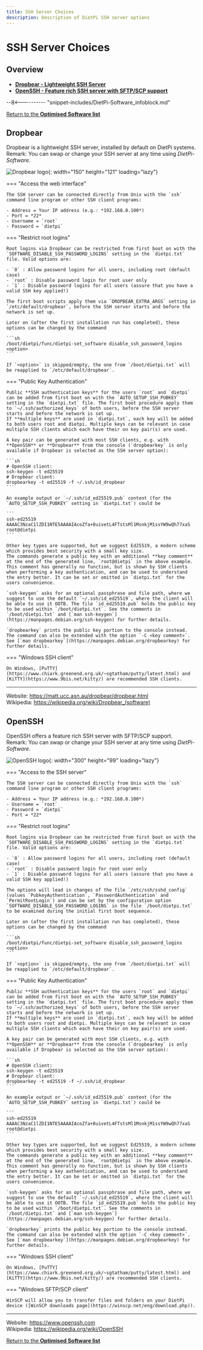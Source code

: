 ```yaml
---
title: SSH Server Choices
description: Description of DietPi SSH server options
---
```


# SSH Server Choices

## Overview

- [**Dropbear - Lightweight SSH Server**](#dropbear)  
- [**OpenSSH - Feature rich SSH server with SFTP/SCP support**](#openssh)  

[//]: # (Include software expandable infoblock)
--8<---------- "snippet-includes/DietPi-Software_infoblock.md"

[Return to the **Optimised Software list**](../software.md)

## Dropbear

Dropbear is a lightweight SSH server, installed by default on DietPi systems.  
Remark: You can swap or change your SSH server at any time using *DietPi-Software*.

![Dropbear logo](../assets/images/dietpi-software-sshserver-dropbear.jpg){: width="150" height="121" loading="lazy"}

=== "Access the web interface"

    The SSH server can be connected directly from Unix with the `ssh` command line program or other SSH client programs:

    - Address = Your IP address (e.g.: *192.168.0.100*)
    - Port = *22*
    - Username = `root`
    - Password = `dietpi`

=== "Restrict root logins"

    Root logins via Dropbear can be restricted from first boot on with the `SOFTWARE_DISABLE_SSH_PASSWORD_LOGINS` setting in the `dietpi.txt` file. Valid options are:

    - `0` : Allow password logins for all users, including root (default case)
    - `root` : Disable password login for root user only
    - `1` : Disable password logins for all users (assure that you have a valid SSH key applied!)

    The first boot scripts apply them via `DROPBEAR_EXTRA_ARGS` setting in `/etc/default/dropbear`, before the SSH server starts and before the network is set up.

    Later on (after the first installation run has completed), these options can be changed by the command
    
    ```sh
    /boot/dietpi/func/dietpi-set_software disable_ssh_password_logins <option>
    ```
    
    If `<option>` is skipped/empty, the one from `/boot/dietpi.txt` will be reapplied to `/etc/default/dropbear`.

=== "Public Key Authentication"

    Public **SSH authentication keys** for the users `root` and `dietpi` can be added from first boot on with the `AUTO_SETUP_SSH_PUBKEY` setting in the `dietpi.txt` file. The first boot procedure apply them to `~/.ssh/authorized_keys` of both users, before the SSH server starts and before the network is set up.  
    If **multiple keys** are used in `dietpi.txt`, each key will be added to both users root and dietpi. Multiple keys can be relevant in case multiple SSH clients which each have their on key pair(s) are used.

    A key pair can be generated with most SSH clients, e.g. with **OpenSSH** or **Dropbear** from the console (`dropbearkey` is only available if Dropbear is selected as the SSH server option):

    ```sh
    # OpenSSH client:
    ssh-keygen -t ed25519
    # Dropbear client:
    dropbearkey -t ed25519 -f ~/.ssh/id_dropbear
    ``` 

    An example output or `~/.ssh/id_ed25519.pub` content (for the `AUTO_SETUP_SSH_PUBKEY` setting in `dietpi.txt`) could be

    ```
    ssh-ed25519 AAAAC3NzaC1lZDI1NTE5AAAAIAcoZfa+8uivetL4FTstsMl1MsnkjM1ssYW9wQh77xaS root@dietpi
    ```

    Other key types are supported, but we suggest Ed25519, a modern scheme which provides best security with a small key size.  
    The commands generate a public key with an additional **key comment** at the end of the generated line, `root@dietpi` in the above example. This comment has generally no function, but is shown by SSH clients when performing a key authentication, and can be used to understand the entry better. It can be set or omitted in `dietpi.txt` for the users convenience.

    `ssh-keygen` asks for an optional passphrase and file path, where we suggest to use the default `~/.ssh/id_ed25519`, where the client will be able to use it OOTB. The file `id_ed25519.pub` holds the public key to be used within `/boot/dietpi.txt`. See the comments in `/boot/dietpi.txt` and [`man ssh-keygen`](https://manpages.debian.org/ssh-keygen) for further details.

    `dropbearkey` prints the public key portion to the console instead. The command can also be extended with the option `-C <key comment>`. See [`man dropbearkey`](https://manpages.debian.org/dropbearkey) for further details.

=== "Windows SSH client"

    On Windows, [PuTTY](https://www.chiark.greenend.org.uk/~sgtatham/putty/latest.html) and [KiTTY](https://www.9bis.net/kitty/) are recommended SSH clients.

***

Website: <https://matt.ucc.asn.au/dropbear/dropbear.html>  
Wikipedia: <https://wikipedia.org/wiki/Dropbear_(software)>

## OpenSSH

OpenSSH offers a feature rich SSH server with SFTP/SCP support.  
Remark: You can swap or change your SSH server at any time using *DietPi-Software*.

![OpenSSH logo](../assets/images/dietpi-software-sshserver-openssh.gif){: width="300" height="99" loading="lazy"}

=== "Access to the SSH server"

    The SSH server can be connected directly from Unix with the `ssh` command line program or other SSH client programs:

    - Address = Your IP address (e.g.: *192.168.0.100*)
    - Username = `root`
    - Password = `dietpi`
    - Port = *22*

=== "Restrict root logins"

    Root logins via Dropbear can be restricted from first boot on with the `SOFTWARE_DISABLE_SSH_PASSWORD_LOGINS` setting in the `dietpi.txt` file. Valid options are:

    - `0` : Allow password logins for all users, including root (default case)
    - `root` : Disable password login for root user only
    - `1` : Disable password logins for all users (assure that you have a valid SSH key applied!)

    The options will lead in changes of the file `/etc/ssh/sshd_config` (values `PubkeyAuthentication`, `PasswordAuthentication` and `PermitRootLogin`) and can be set by the configuration option `SOFTWARE_DISABLE_SSH_PASSWORD_LOGINS` in the file `/boot/dietpi.txt` to be examined during the initial first boot sequence.

    Later on (after the first installation run has completed), these options can be changed by the command
    
    ```sh
    /boot/dietpi/func/dietpi-set_software disable_ssh_password_logins <option>
    ```
    
    If `<option>` is skipped/empty, the one from `/boot/dietpi.txt` will be reapplied to `/etc/default/dropbear`.

=== "Public Key Authentication"

    Public **SSH authentication keys** for the users `root` and `dietpi` can be added from first boot on with the `AUTO_SETUP_SSH_PUBKEY` setting in the `dietpi.txt` file. The first boot procedure apply them to `~/.ssh/authorized_keys` of both users, before the SSH server starts and before the network is set up.  
    If **multiple keys** are used in `dietpi.txt`, each key will be added to both users root and dietpi. Multiple keys can be relevant in case multiple SSH clients which each have their on key pair(s) are used.

    A key pair can be generated with most SSH clients, e.g. with **OpenSSH** or **Dropbear** from the console (`dropbearkey` is only available if Dropbear is selected as the SSH server option):

    ```sh
    # OpenSSH client:
    ssh-keygen -t ed25519
    # Dropbear client:
    dropbearkey -t ed25519 -f ~/.ssh/id_dropbear
    ``` 

    An example output or `~/.ssh/id_ed25519.pub` content (for the `AUTO_SETUP_SSH_PUBKEY` setting in `dietpi.txt`) could be

    ```
    ssh-ed25519 AAAAC3NzaC1lZDI1NTE5AAAAIAcoZfa+8uivetL4FTstsMl1MsnkjM1ssYW9wQh77xaS root@dietpi
    ```

    Other key types are supported, but we suggest Ed25519, a modern scheme which provides best security with a small key size.  
    The commands generate a public key with an additional **key comment** at the end of the generated line, `root@dietpi` in the above example. This comment has generally no function, but is shown by SSH clients when performing a key authentication, and can be used to understand the entry better. It can be set or omitted in `dietpi.txt` for the users convenience.

    `ssh-keygen` asks for an optional passphrase and file path, where we suggest to use the default `~/.ssh/id_ed25519`, where the client will be able to use it OOTB. The file `id_ed25519.pub` holds the public key to be used within `/boot/dietpi.txt`. See the comments in `/boot/dietpi.txt` and [`man ssh-keygen`](https://manpages.debian.org/ssh-keygen) for further details.

    `dropbearkey` prints the public key portion to the console instead. The command can also be extended with the option `-C <key comment>`. See [`man dropbearkey`](https://manpages.debian.org/dropbearkey) for further details.

=== "Windows SSH client"

    On Windows, [PuTTY](https://www.chiark.greenend.org.uk/~sgtatham/putty/latest.html) and [KiTTY](https://www.9bis.net/kitty/) are recommended SSH clients.

=== "Windows SFTP/SCP client"

    WinSCP will allow you to transfer files and folders on your DietPi device ([WinSCP downloads page](https://winscp.net/eng/download.php)).

***

Website: <https://www.openssh.com>  
Wikipedia: <https://wikipedia.org/wiki/OpenSSH>

[Return to the **Optimised Software list**](../software.md)
